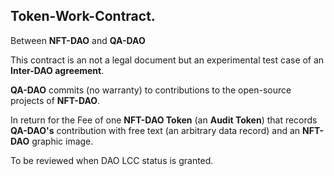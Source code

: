 ## Token-Work-Contract.

Between **NFT-DAO** and **QA-DAO**

This contract is an not a legal document but an experimental test case of an **Inter-DAO agreement**.

**QA-DAO** commits (no warranty) to contributions to the open-source projects of **NFT-DAO**.

In return for the Fee of one **NFT-DAO Token** (an **Audit Token**) that records **QA-DAO's** contribution with free text (an arbitrary data record) and an **NFT-DAO** graphic image.

To be reviewed when DAO LCC status is granted.
